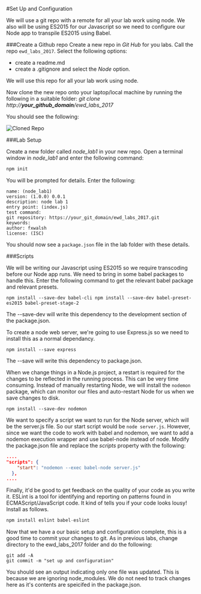 #Set Up and Configuration

We will use a git repo with a remote for all your lab work using node. We also will be using ES2015 for our Javascript so we need to configure our Node app to transpile ES2015 using Babel.


###Create a Github repo
Create a new repo in *Git Hub* for you labs. Call the repo ``ewd_labs_2017``. Select the following options:
- create a readme.md
- create a .gitignore and select the *Node* option.

We will use this repo for all your lab work using node.

Now clone the new repo onto your laptop/local machine by running the following in a suitable folder: *git clone http://**your_github_domain**/ewd_labs_2017*

You should see the following:

![Cloned Repo](/img/git_repo_init.png)


###Lab Setup

Create a new folder called *node_lab1* in your new repo. Open a terminal window in *node_lab1* and enter the following command:

```javascript
npm init
```

You will be prompted for details. Enter the following:


```
name: (node_lab1)
version: (1.0.0) 0.0.1
description: node lab 1
entry point: (index.js)
test command:
git repository: https://your_git_domain/ewd_labs_2017.git
keywords:
author: fxwalsh
license: (ISC)
```

You should now see a ``package.json`` file in the lab folder with these details.

###Scripts

We will be writing our Javascript using ES2015 so we require transcoding before our Node app runs. We need to bring in some babel packages to handle this. Enter the following command to get the relevant babel package and relevant  presets.

``
npm install --save-dev babel-cli
npm install --save-dev babel-preset-es2015 babel-preset-stage-2
``

The --save-dev will write this dependency to the development section of the package.json.

To create a node web server, we're going to use Express.js so we need to install this as a normal dependancy.

```
npm install --save express
```

The --save will write this dependency to package.json.


When we change things in a Node.js project, a restart is required for the changes to be reflected in the running process. This can be very time consuming. Instead of manually restarting Node, we will install the ``nodemon`` package, which can monitor our files and auto-restart Node for us when we save changes to disk.

```
npm install --save-dev nodemon
```

We want to specify a script we want to run for the Node server, which will be the server.js file. So our start script would be ``node server.js``. However, since we want the code to work with babel and nodemon, we want to add a nodemon execution wrapper and use babel-node instead of node.
Modify the package.json file and replace the *scripts* property with the following:

```json
....
"scripts": {
    "start": "nodemon --exec babel-node server.js"
  },
....
```


Finally, it'd be good to get feedback on the quality of your code as you write it. ESLint is a tool for identifying and reporting on patterns found in ECMAScript/JavaScript code. It kind of tells you if your code looks lousy! Install as follows.

```javascript
npm install eslint babel-eslint
```

Now that we have a our basic setup and configuration complete, this is a good time to commit your changes to git. As in previous labs, change directory to the ewd_labs_2017 folder and do the following:

```
git add -A
git commit -m "set up and configuration"
```

You should see an output indicating only one file was updated. This is because we are ignoring node_modules. We do not need to track changes here as it's contents are speicifed in the package.json.
